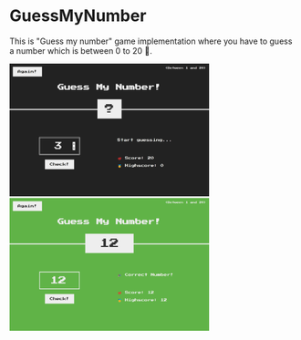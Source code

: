 # GuessMyNumber

<p>This is "Guess my number" game implementation where you have to guess a number which is between 0 to 20 🚀.</p> 

<p>
<img src="img/61.png" width="350"/>
&nbsp;
<img src="img/62.png" width="350"/>
</p>

